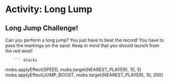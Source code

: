 # Activity: Long Lump

## Long Jump Challenge!

Can you perform a long jump? You just have to beat the record! You have to pass the markings on the sand. Keep in mind that you should launch from the red wool!


        ``` blocks
mobs.applyEffect(SPEED, mobs.target(NEAREST_PLAYER), 10, 5)
mobs.applyEffect(JUMP_BOOST, mobs.target(NEAREST_PLAYER), 10, 200)



```
